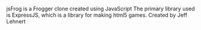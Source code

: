 jsFrog is a Frogger clone created using JavaScript
The primary library used is ExpressJS, which is a library for making html5 games.
Created by Jeff Lehnert